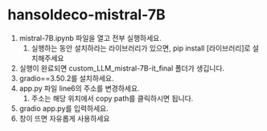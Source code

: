 # hansoldeco-mistral-7B

1. mistral-7B.ipynb 파일을 열고 전부 실행하세요.
   1. 실행하는 동안 설치하라는 라이브러리가 있으면, pip install [라이브러리]로 설치해주세요
2. 실행이 완료되면 custom_LLM_mistral-7B-it_final 폴더가 생깁니다.
3. gradio==3.50.2를 설치하세요.
4. app.py 파일 line6의 주소를 변경하세요.
   1. 주소는 해당 위치에서 copy path를 클릭하시면 됩니다. 
5. gradio app.py를 입력하세요.
6. 창이 뜨면 자유롭게 사용하세요